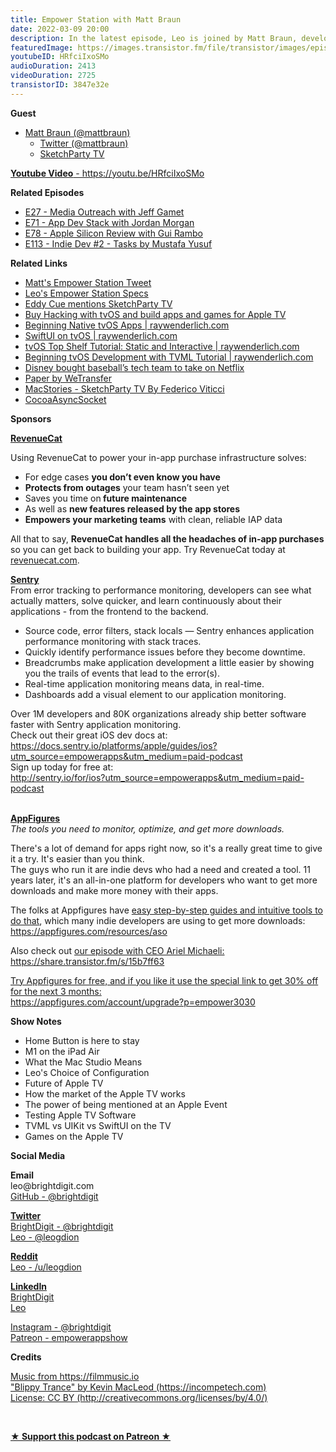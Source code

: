 ```yaml
---
title: Empower Station with Matt Braun
date: 2022-03-09 20:00
description: In the latest episode, Leo is joined by Matt Braun, developer of SketchParty TV, an app for the iPhone, iPad and Apple TV. We talk about the exciting news from the March 2022 Apple Event and what Leo may have purchased. We also discuss Matt's experience building an app for the Apple TV.
featuredImage: https://images.transistor.fm/file/transistor/images/episode/825121/full_1646833822-artwork.jpg
youtubeID: HRfciIxoSMo
audioDuration: 2413
videoDuration: 2725
transistorID: 3847e32e
---
```

<p><b>Guest</b></p><ul><li>
<a href="https://mattbraun.co">Matt Braun (@mattbraun)</a><ul>
<li><a href="https://twitter.com/mattbraun">Twitter (@mattbraun)</a></li>
<li><a href="https://sketchparty.tv">SketchParty TV</a></li>
</ul>
</li></ul><p><a href="https://youtu.be/HRfciIxoSMo"><strong>Youtube Video</strong> - https://youtu.be/HRfciIxoSMo</a></p><p><b>Related Episodes</b></p><ul>
<li><a href="https://share.transistor.fm/s/b0bd852d">E27 - Media Outreach with Jeff Gamet</a></li>
<li><a href="https://share.transistor.fm/s/021d08bc">E71 - App Dev Stack with Jordan Morgan</a></li>
<li><a href="https://share.transistor.fm/s/588ee24d">E78 - Apple Silicon Review with Gui Rambo</a></li>
<li><a href="https://share.transistor.fm/s/995f0297">E113 - Indie Dev #2 - Tasks by Mustafa Yusuf</a></li>
</ul><p><b>Related Links</b></p><ul>
<li><a href="https://twitter.com/mattbraun/status/1501279611300294656?s=20&amp;t=2l_vzKCW3b6qsFbembHfQg">Matt's Empower Station Tweet</a></li>
<li><a href="https://imgur.com/a/gpogqci">Leo's Empower Station Specs</a></li>
<li><a href="https://youtu.be/n5jXg_NNiCA?t=1784">Eddy Cue mentions SketchParty TV</a></li>
<li><a href="https://www.hackingwithswift.com/store/hacking-with-tvos">Buy Hacking with tvOS and build apps and games for Apple TV</a></li>
<li><a href="https://www.raywenderlich.com/3988-beginning-native-tvos-apps">Beginning Native tvOS Apps | raywenderlich.com</a></li>
<li><a href="https://www.raywenderlich.com/19074315-swiftui-on-tvos">SwiftUI on tvOS | raywenderlich.com</a></li>
<li><a href="https://www.raywenderlich.com/366-tvos-top-shelf-tutorial-static-and-interactive">tvOS Top Shelf Tutorial: Static and Interactive | raywenderlich.com</a></li>
<li><a href="https://www.raywenderlich.com/1579-beginning-tvos-development-with-tvml-tutorial">Beginning tvOS Development with TVML Tutorial | raywenderlich.com</a></li>
<li><a href="https://www.theverge.com/2017/8/9/16118694/disney-bamtech-espn-streaming-netflix">Disney bought baseball’s tech team to take on Netflix</a></li>
<li><a href="https://apps.apple.com/us/app/paper-by-wetransfer/id506003812">Paper by WeTransfer</a></li>
<li><a href="https://www.macstories.net/links/sketchparty-tv/">MacStories - SketchParty TV By Federico Viticci</a></li>
<li><a href="https://github.com/robbiehanson/CocoaAsyncSocket">CocoaAsyncSocket</a></li>
</ul><p><b>Sponsors</b></p><p><a href="https://revenuecat.com/"><strong>RevenueCat</strong></a><strong></strong></p><p>Using RevenueCat to power your in-app purchase infrastructure solves:</p><ul>
<li>For edge cases <strong>you don’t even know you have</strong>
</li>
<li>
<strong>Protects from outages</strong> your team hasn’t seen yet</li>
<li>Saves you time on<strong> future maintenance </strong>
</li>
<li>As well as <strong>new features released by the app stores</strong>
</li>
<li>
<strong>Empowers your marketing teams</strong> with clean, reliable IAP data</li>
</ul><p>All that to say, <strong>RevenueCat handles all the headaches of in-app purchases</strong> so you can get back to building your app. Try RevenueCat today at <a href="http://revenuecat.com/">revenuecat.com</a>.</p><p><a href="http://sentry.io/for/ios?utm_source=empowerapps&amp;utm_medium=paid-podcast"><strong>Sentry</strong></a><strong><br></strong>From error tracking to performance monitoring, developers can see what actually matters, solve quicker, and learn continuously about their applications - from the frontend to the backend.</p><ul>
<li>Source code, error filters, stack locals — Sentry enhances application performance monitoring with stack traces.</li>
<li>Quickly identify performance issues before they become downtime. </li>
<li>Breadcrumbs make application development a little easier by showing you the trails of events that lead to the error(s).</li>
<li>Real-time application monitoring means data, in real-time. </li>
<li>Dashboards add a visual element to our application monitoring.</li>
</ul><p>Over 1M developers and 80K organizations already ship better software faster with Sentry application monitoring. <br>Check out their great iOS dev docs at:<br><a href="https://docs.sentry.io/platforms/apple/guides/ios?utm_source=empowerapps&amp;utm_medium=paid-podcast">https://docs.sentry.io/platforms/apple/guides/ios?utm_source=empowerapps&amp;utm_medium=paid-podcast</a><br>Sign up today for free at:<br><a href="http://sentry.io/for/ios?utm_source=empowerapps&amp;utm_medium=paid-podcast">http://sentry.io/for/ios?utm_source=empowerapps&amp;utm_medium=paid-podcast</a></p><p><br><a href="https://appfigures.com/account/upgrade?p=empower3030"><strong>AppFigures</strong></a><strong><br></strong><em>The tools you need to monitor, optimize, and get more downloads.</em><strong></strong></p><p>There's a lot of demand for apps right now, so it's a really great time to give it a try. It's easier than you think.<br>The guys who run it are indie devs who had a need and created a tool. 11 years later, it's an all-in-one platform for developers who want to get more downloads and make more money with their apps.</p><p>The folks at Appfigures have <a href="https://appfigures.com/resources/aso">easy step-by-step guides and intuitive tools to do that</a>, which many indie developers are using to get more downloads:<br><a href="https://appfigures.com/resources/aso">https://appfigures.com/resources/aso</a></p><p>Also check out <a href="https://share.transistor.fm/s/15b7ff63">our episode with CEO Ariel Michaeli:<br>https://share.transistor.fm/s/15b7ff63</a></p><p><a href="https://appfigures.com/account/upgrade?p=empower3030">Try Appfigures for free, and if you like it use the special link to get 30% off for the next 3 months:</a><a href="https://www.linode.com/?r=97e09acbd5d304d87dadef749491d245e71c74e7"><br></a><a href="https://appfigures.com/account/upgrade?p=empower3030">https://appfigures.com/account/upgrade?p=empower3030</a></p><p><b>Show Notes</b></p><ul>
<li>Home Button is here to stay</li>
<li>M1 on the iPad Air</li>
<li>What the Mac Studio Means</li>
<li>Leo's Choice of Configuration </li>
<li>Future of Apple TV </li>
<li>How the market of the Apple TV works</li>
<li>The power of being mentioned at an Apple Event</li>
<li>Testing Apple TV Software</li>
<li>TVML vs UIKit vs SwiftUI on the TV</li>
<li>Games on the Apple TV</li>
</ul><p><b>Social Media</b></p><p><strong>Email</strong><br>leo@brightdigit.com<br><a href="https://github.com/brightdigit">GitHub - @brightdigit</a></p><p><a href="https://twitter.com/brightdigit"><strong>Twitter </strong><br>BrightDigit - @brightdigit</a><br><a href="https://twitter.com/leogdion">Leo - @leogdion</a></p><p><a href="https://www.reddit.com/user/leogdion"><strong>Reddit</strong><br>Leo - /u/leogdion</a></p><p><a href="https://www.linkedin.com/company/bright-digit"><strong>LinkedIn</strong><br>BrightDigit</a><br><a href="https://www.linkedin.com/in/leogdion/">Leo</a></p><p><a href="https://www.instagram.com/brightdigit/">Instagram - @brightdigit</a><br><a href="https://www.patreon.com/empowerappsshow">Patreon - empowerappshow</a></p><p><b>Credits</b></p><p><a href="https://filmmusic.io/">Music from https://filmmusic.io</a><br><a href="https://incompetech.com/">"Blippy Trance" by Kevin MacLeod (https://incompetech.com)</a><br><a href="http://creativecommons.org/licenses/by/4.0/">License: CC BY (http://creativecommons.org/licenses/by/4.0/)</a></p><p><br></p><p><strong><a href="https://www.patreon.com/empowerappsshow" rel="payment" title="★ Support this podcast on Patreon ★">★ Support this podcast on Patreon ★</a></strong></p>
      